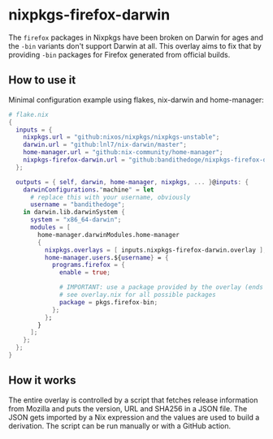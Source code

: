 # nixpkgs-firefox-darwin

The `firefox` packages in Nixpkgs have been broken on Darwin for ages and the `-bin` variants don't support Darwin at all. This overlay aims to fix that by providing `-bin` packages for Firefox generated from official builds.

## How to use it

Minimal configuration example using flakes, nix-darwin and home-manager:

```nix
# flake.nix
{
  inputs = {
    nixpkgs.url = "github:nixos/nixpkgs/nixpkgs-unstable";
    darwin.url = "github:lnl7/nix-darwin/master";
    home-manager.url = "github:nix-community/home-manager";
    nixpkgs-firefox-darwin.url = "github:bandithedoge/nixpkgs-firefox-darwin";
  };

  outputs = { self, darwin, home-manager, nixpkgs, ... }@inputs: {
    darwinConfigurations."machine" = let
      # replace this with your username, obviously
      username = "bandithedoge";
    in darwin.lib.darwinSystem {
      system = "x86_64-darwin";
      modules = [
        home-manager.darwinModules.home-manager
        {
          nixpkgs.overlays = [ inputs.nixpkgs-firefox-darwin.overlay ];
          home-manager.users.${username} = {
            programs.firefox = {
              enable = true;

              # IMPORTANT: use a package provided by the overlay (ends with `-bin`)
              # see overlay.nix for all possible packages
              package = pkgs.firefox-bin;
            };
          };
        }
      ];
    };
  };
}
```

## How it works

The entire overlay is controlled by a script that fetches release information from Mozilla and puts the version, URL and SHA256 in a JSON file. The JSON gets imported by a Nix expression and the values are used to build a derivation. The script can be run manually or with a GitHub action.

